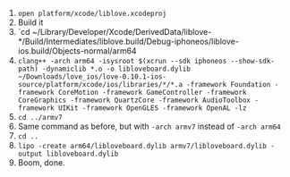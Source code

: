 1. `open platform/xcode/liblove.xcodeproj`
2. Build it
3. `cd ~/Library/Developer/Xcode/DerivedData/liblove-*/Build/Intermediates/liblove.build/Debug-iphoneos/liblove-ios.build/Objects-normal/arm64
4. `clang++ -arch arm64 -isysroot $(xcrun --sdk iphoneos --show-sdk-path) -dynamiclib *.o -o libloveboard.dylib ~/Downloads/love_ios/love-0.10.1-ios-source/platform/xcode/ios/libraries/*/*.a -framework Foundation -framework CoreMotion -framework GameController -framework CoreGraphics -framework QuartzCore -framework AudioToolbox -framework UIKit -framework OpenGLES -framework OpenAL -lz`
5. `cd ../armv7`
6. Same command as before, but with `-arch armv7` instead of `-arch arm64`
7. `cd ..`
8. `lipo -create arm64/libloveboard.dylib armv7/libloveboard.dylib -output libloveboard.dylib`
9. Boom, done.
